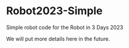 # Robot2023-Simple

Simple robot code for the Robot in 3 Days 2023

We will put more details here in the future.
